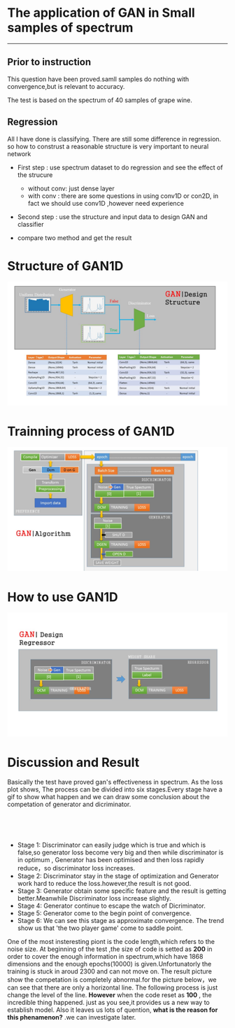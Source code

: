 # The application of GAN in Small samples of spectrum
-----------------------------------------
## Prior to instruction
This question have been proved.samll samples do nothing with convergence,but is relevant to accuracy.

The test is based on the spectrum of 40 samples of grape wine.


## Regression
All I have done is classifying. There are still some difference in regression. so how to construst 
a reasonable structure is very important to neural network

* First step : use spectrum dataset to do regression and see the effect of the strucure
  * without conv:  just dense layer
  * with conv : there are some questions in using conv1D or con2D, in fact we should use conv1D ,however need experience 
  
* Second step : use the structure and input data to design GAN  and classifier
* compare two method and get the result
# Structure of GAN1D

![structure](https://github.com/DreamPurchaseZnz/Picture/blob/master/gan1D/structure.JPG)

# Trainning process of GAN1D

![tranning](https://github.com/DreamPurchaseZnz/Picture/blob/master/gan1D/train_precess.JPG)

# How to use GAN1D

![classifier](https://github.com/DreamPurchaseZnz/Picture/blob/master/gan1D/classifier.JPG)


# Discussion and Result

Basically the test have proved gan's effectiveness in spectrum. As the loss plot shows, The process can be divided into six stages.Every stage have a gif to show what happen and we can draw some conclusion about the competation of  generator and dicriminator.

![]()

![]()
![]()
![]()
![]()
![]()
![]()
* Stage 1: Discriminator can easily judge which is true and which is false,so generator loss become very big and then while discriminator is in optimum , Generator has been optimised and then loss rapidly reduce，so discriminator loss increases.
* Stage 2: Discriminator stay in the stage of optimization and Generator work hard to reduce the loss.however,the result is not good.
* Stage 3: Generator obtain some specific feature and the result is getting better.Meanwhile Discriminator loss increase slightly.
* Stage 4: Generator continue to escape the watch of Dicriminator.
* Stage 5: Generator come to the begin point of convergence.
* Stage 6: We can see this stage as approximate convergence. The trend show us that 'the two player game' come to saddle point.

One of the most insteresting piont is the code length,which refers to the noise size. At beginning of the test ,the size of code is setted as **200** in order to cover the enough information in spectrum,which have 1868 dimensions and the enough epochs(10000) is given.Unfortunatorly the training is stuck in aroud 2300 and can not move on. The result picture show the competation is completely abnormal.for the picture below，we can see that there are only a horizontal line. The following process is just change the level of the line. **However** when the code reset as **100** , the incredible thing happened. just as you see,it provides us a new way to establish model. Also it leaves us lots of quention, **what is the reason for this phenamenon?** .we can investigate later.


